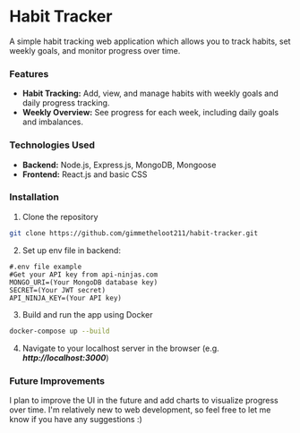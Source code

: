 # Habit Tracker

A simple habit tracking web application which allows you to track habits, set weekly goals, and monitor 
progress over time.

### Features

- **Habit Tracking:** Add, view, and manage habits with weekly goals and daily progress tracking.
- **Weekly Overview:** See progress for each week, including daily goals and imbalances.

### Technologies Used
- **Backend:** Node.js, Express.js, MongoDB, Mongoose
- **Frontend:** React.js and basic CSS

### Installation
1. Clone the repository
```bash
git clone https://github.com/gimmetheloot211/habit-tracker.git
```

2. Set up env file in backend:
```env
#.env file example
#Get your API key from api-ninjas.com
MONGO_URI=(Your MongoDB database key)
SECRET=(Your JWT secret)
API_NINJA_KEY=(Your API key)
```

3. Build and run the app using Docker 
```bash
docker-compose up --build
```
4. Navigate to your localhost server in the browser (e.g. ***http://localhost:3000***)

### Future Improvements
I plan to improve the UI in the future and add charts to visualize progress over time. I'm relatively
new to web development, so feel free to let me know if you have any suggestions :)
